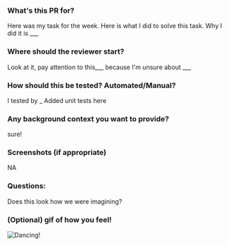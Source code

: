 ### What's this PR for?
Here was my task for the week.  Here is what I did to solve this task.  Why I did it is ___

### Where should the reviewer start?
Look at it, pay attention to this___ because I'm unsure about ___ 

### How should this be tested? Automated/Manual? 
I tested by _ Added unit tests here

### Any background context you want to provide?
sure! 

### Screenshots (if appropriate)
NA

### Questions:
Does this look how we were imagining?

### (Optional) gif of how you feel!
![Dancing!](https://media.tenor.com/images/5065ef19ac424563a7f61c08c32f9c92/tenor.gif)
